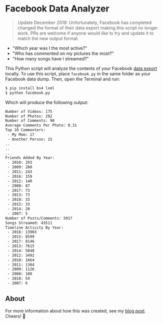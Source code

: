 # Facebook Data Analyzer

> Update December 2018: Unfortunately, Facebook has completed changed the format of their data export making this script no longer work. PRs are welcome if anyone would like to try and update it to match the new output format.

- "Which year was I the most active?"
- "Who has commented on my pictures the most?"
- "How many songs have I streamed?"

This Python script will analyze the contents of your Facebook [data export](https://www.facebook.com/help/131112897028467) locally. To use this script, place `facebook.py` in the same folder as your Facebook data dump. Then, open the Terminal and run:

```bash
$ pip install bs4 lxml
$ python facebook.py
```

Which will produce the following output:

```bash
Number of Videos: 175
Number of Photos: 292
Number of Comments: 90
Average Comments Per Photo: 0.31
Top 10 Commenters:
 - My Mom: 17
 - Another Person: 15
..
..
..
Friends Added By Year:
 - 2010: 293
 - 2009: 280
 - 2011: 243
 - 2016: 159
 - 2012: 140
 - 2008: 87
 - 2017: 73
 - 2013: 73
 - 2018: 33
 - 2015: 33
 - 2014: 20
 - 2007: 5
Number of Posts/Comments: 5917
Songs Streamed: 43511
Timeline Activity By Year:
 - 2016: 13903
 - 2015: 8599
 - 2017: 8146
 - 2013: 7615
 - 2014: 5048
 - 2012: 3492
 - 2010: 1664
 - 2011: 1304
 - 2009: 1126
 - 2008: 100
 - 2018: 54
 - 2007: 6
```

## About

For more information about how this was created, see my [blog post](https://www.leejamesrobinson.com/blog/analyzing-10-years-of-facebook-data/). Cheers! 🎉
